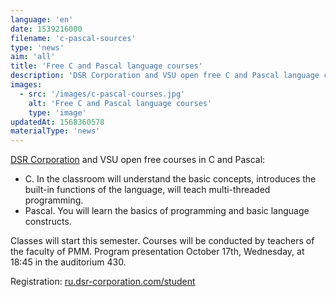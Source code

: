 ```yaml
---
language: 'en'
date: 1539216000
filename: 'c-pascal-sources'
type: 'news'
aim: 'all'
title: 'Free C and Pascal language courses'
description: 'DSR Corporation and VSU open free C and Pascal language courses...'
images:
  - src: '/images/c-pascal-courses.jpg'
    alt: 'Free C and Pascal language courses'
    type: 'image'
updatedAt: 1568360578
materialType: 'news'
---
```

[DSR Corporation](https://vk.com/dsr) and VSU open free courses in C and Pascal:

*   C. In the classroom will understand the basic concepts, introduces the built-in functions of the language, will teach multi-threaded programming.
*   Pascal. You will learn the basics of programming and basic language constructs.

Classes will start this semester. Courses will be conducted by teachers of the faculty of PMM. Program presentation October 17th, Wednesday, at 18:45 in the auditorium 430.

Registration: [ru.dsr-corporation.com/student](http://ru.dsr-corporation.com/student)
